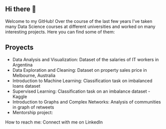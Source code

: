 ## Hi there 👋

Welcome to my GitHub! Over the course of the last few years I've taken many Data Science courses at different universities and worked on many interesting projects. Here you can find some of them:

## Proyects
 - Data Analysis and Visualization: Dataset of the salaries of IT workers in Argentina
 - Data Exploration and Cleaning: Dataset on property sales price in Melbourne, Australia
 - Introduction to Machine Learning: Classification task on imbalanced loans dataset
 - Supervised Learning: Classification task on an imbalance dataset - Kaggle
 - Introduction to Graphs and Complex Networks: Analysis of communities in graph of retweets
 - Mentorship project: 
 
How to reach me: Connect with me on LinkedIn

<!--
**CSilvi/CSilvi** is a ✨ _special_ ✨ repository because its `README.md` (this file) appears on your GitHub profile.

Here are some ideas to get you started:

- 🔭 I’m currently working on ...
- 🌱 I’m currently learning ...
- 👯 I’m looking to collaborate on ...
- 🤔 I’m looking for help with ...
- 💬 Ask me about ...
- 📫 How to reach me: ...
- 😄 Pronouns: ...
- ⚡ Fun fact: ...
-->
